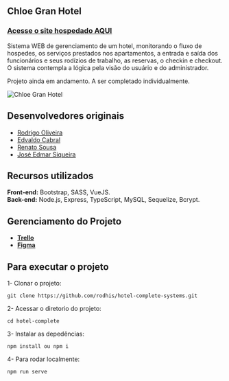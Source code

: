## Chloe Gran Hotel

### [Acesse o site hospedado AQUI](https://rodhis.github.io/hotel-complete-systems/)

Sistema WEB de gerenciamento de um hotel, monitorando o fluxo de hospedes, os serviços prestados nos apartamentos, a entrada e saída dos funcionários e seus rodízios de trabalho, as reservas, o checkin e checkout. O sistema contempla a lógica pela visão do usuário e do administrador.

Projeto ainda em andamento. A ser completado individualmente.

![Chloe Gran Hotel](https://i.imgur.com/L6sUJBx.png)

## Desenvolvedores originais

-   [Rodrigo Oliveira](https://github.com/rodhis)
-   [Edvaldo Cabral](https://github.com/edcabralc)
-   [Renato Sousa](https://github.com/Notare)
-   [José Edmar Siqueira](https://github.com/jesiqueira)

## Recursos utilizados

**Front-end:** Bootstrap, SASS, VueJS. <br />
**Back-end:** Node.js, Express, TypeScript, MySQL, Sequelize, Bcrypt.

## Gerenciamento do Projeto

-   [**Trello**](https://trello.com/b/Yde9XrBe/projeto-hotelaria-backend)
-   [**Figma**](https://www.figma.com/file/KxRREhZ3GBQyiFQfaX2bGC/chloe-grand-hotel?node-id=18%3A479&t=4Wzv7nAF6mdNhZox-0)

## Para executar o projeto

1- Clonar o projeto:

```
git clone https://github.com/rodhis/hotel-complete-systems.git
```

2- Acessar o diretorio do projeto:

```
cd hotel-complete
```

3- Instalar as depedências:

```
npm install ou npm i
```

4- Para rodar localmente:

```
npm run serve
```
